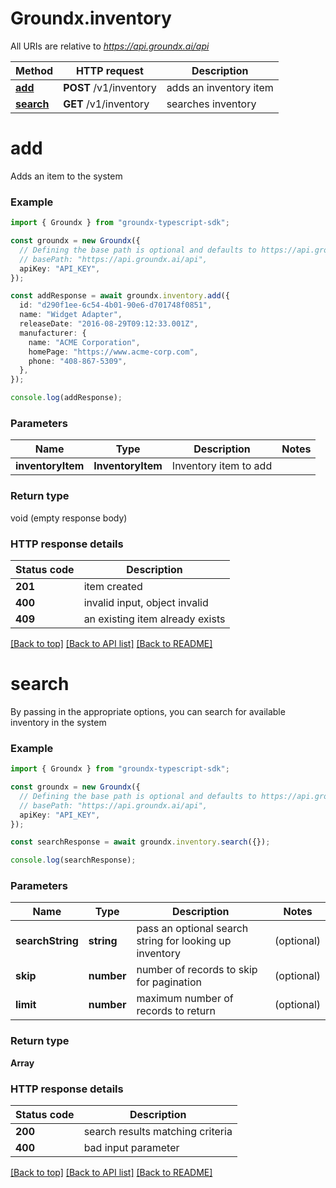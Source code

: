 # Groundx.inventory

All URIs are relative to *https://api.groundx.ai/api*

Method | HTTP request | Description
------------- | ------------- | -------------
[**add**](InventoryApi.md#add) | **POST** /v1/inventory | adds an inventory item
[**search**](InventoryApi.md#search) | **GET** /v1/inventory | searches inventory


# **add**

Adds an item to the system

### Example

```typescript
import { Groundx } from "groundx-typescript-sdk";

const groundx = new Groundx({
  // Defining the base path is optional and defaults to https://api.groundx.ai/api
  // basePath: "https://api.groundx.ai/api",
  apiKey: "API_KEY",
});

const addResponse = await groundx.inventory.add({
  id: "d290f1ee-6c54-4b01-90e6-d701748f0851",
  name: "Widget Adapter",
  releaseDate: "2016-08-29T09:12:33.001Z",
  manufacturer: {
    name: "ACME Corporation",
    homePage: "https://www.acme-corp.com",
    phone: "408-867-5309",
  },
});

console.log(addResponse);
```

### Parameters

Name | Type | Description  | Notes
------------- | ------------- | ------------- | -------------
**inventoryItem** | **InventoryItem**| Inventory item to add |

### Return type

void (empty response body)


### HTTP response details
| Status code | Description |
|-------------|-------------|
**201** | item created |
**400** | invalid input, object invalid |
**409** | an existing item already exists |

[[Back to top]](#) [[Back to API list]](../README.md#documentation-for-api-endpoints) [[Back to README]](../README.md)

# **search**

By passing in the appropriate options, you can search for
available inventory in the system


### Example

```typescript
import { Groundx } from "groundx-typescript-sdk";

const groundx = new Groundx({
  // Defining the base path is optional and defaults to https://api.groundx.ai/api
  // basePath: "https://api.groundx.ai/api",
  apiKey: "API_KEY",
});

const searchResponse = await groundx.inventory.search({});

console.log(searchResponse);
```

### Parameters

Name | Type | Description  | Notes
------------- | ------------- | ------------- | -------------
**searchString** | **string** | pass an optional search string for looking up inventory | (optional)
**skip** | **number** | number of records to skip for pagination | (optional)
**limit** | **number** | maximum number of records to return | (optional)

### Return type

**Array<InventoryItem>**


### HTTP response details
| Status code | Description |
|-------------|-------------|
**200** | search results matching criteria |
**400** | bad input parameter |

[[Back to top]](#) [[Back to API list]](../README.md#documentation-for-api-endpoints) [[Back to README]](../README.md)



